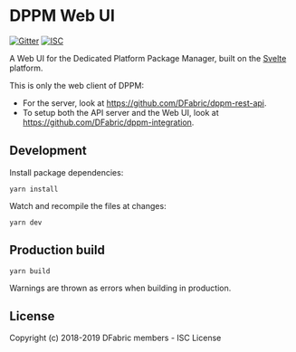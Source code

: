 # DPPM Web UI

[![Gitter](https://img.shields.io/badge/chat-on_gitter-red.svg?style=flat-square)](https://gitter.im/DFabric/Lobby)
[![ISC](https://img.shields.io/badge/License-ISC-blue.svg?style=flat-square)](https://en.wikipedia.org/wiki/ISC_license)

A Web UI for the Dedicated Platform Package Manager, built on the [Svelte](https://svelte.dev/) platform.

This is only the web client of DPPM:
- For the server, look at https://github.com/DFabric/dppm-rest-api.
- To setup both the API server and the Web UI, look at https://github.com/DFabric/dppm-integration.

## Development

Install package dependencies:

`yarn install`

Watch and recompile the files at changes:

`yarn dev`

## Production build

`yarn build`

Warnings are thrown as errors when building in production.

## License

Copyright (c) 2018-2019 DFabric members - ISC License
